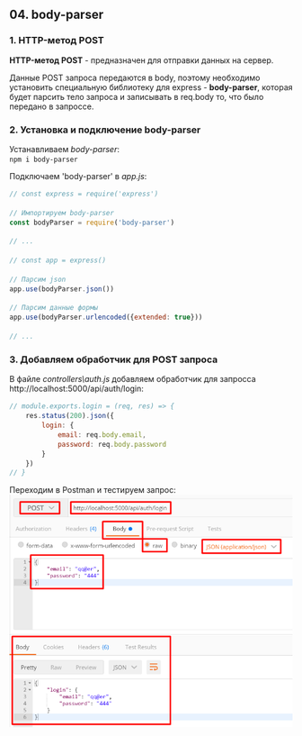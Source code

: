 ## 04. body-parser

### 1. HTTP-метод POST

**HTTP-метод POST** - предназначен для отправки данных на сервер.      

Данные POST запроса передаются в body, поэтому необходимо установить специальную библиотеку для express - **body-parser**, которая будет парсить тело запроса и записывать в req.body то, что было передано в запроссе.     

### 2. Установка и подключение body-parser

Устанавливаем *body-parser*:    
`npm i body-parser`

Подключаем 'body-parser' в *app.js*:
```js
// const express = require('express')

// Импортируем body-parser
const bodyParser = require('body-parser')

// ...

// const app = express()

// Парсим json
app.use(bodyParser.json())

// Парсим данные формы
app.use(bodyParser.urlencoded({extended: true}))

// ...
```

### 3. Добавляем обработчик для POST запроса

В файле *controllers\auth.js* добавляем обработчик для запросса http://localhost:5000/api/auth/login:
```js
// module.exports.login = (req, res) => {
	res.status(200).json({
		login: {
			email: req.body.email,
			password: req.body.password
		}
	})
// }
```

Переходим в Postman и тестируем запрос:  
![](./imgs/04.1.png)